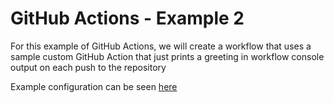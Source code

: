 # GitHub Actions - Example 2

For this example of GitHub Actions, we will create a workflow that uses a sample custom GitHub Action that just prints a greeting in workflow console output on each push to the repository

Example configuration can be seen [here](../../.github/workflows/example-2.yml)
